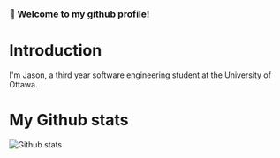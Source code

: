 ### 👋 Welcome to my github profile!
# Introduction
I'm Jason, a third year software engineering student at the University of Ottawa. 
# My Github stats
![Github stats](https://github-readme-stats.vercel.app/api?username=jyou044)

